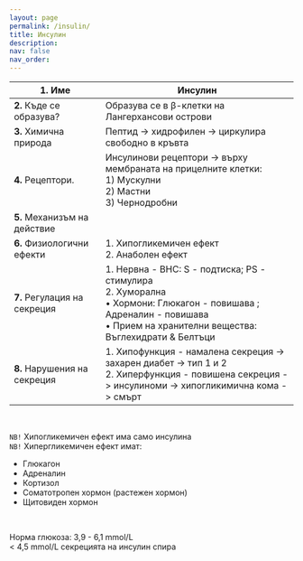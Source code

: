 ```yaml
---
layout: page
permalink: /insulin/
title: Инсулин
description:
nav: false
nav_order:
---
```


| **1.** Име                    | Инсулин |
|---------------------------|-----------|
| **2.** Къде се образува?      | Образува се в β-клетки на Лангерхансови острови
| **3.** Химична природа        | Пептид -> хидрофилен -> циркулира свободно в кръвта
| **4.** Рецептори.             | Инсулинови рецептори -> върху мембраната на прицелните клетки:<br> 1) Мускулни<br> 2) Мастни<br> 3) Чернодробни
| **5.** Механизъм на действие  | 
| **6.** Физиологични ефекти    | 1. Хипогликемичен ефект<br>2. Анаболен ефект
| **7.** Регулация на секреция  | 1. Нервна - ВНС: S - подтиска; PS - стимулира <br>2. Хуморална <br> &bull; Хормони: Глюкагон - повишава ; Адреналин - повишава <br> &bull; Прием на хранителни вещества: Въглехидрати & Белтъци
| **8.** Нарушения на секреция  | 1. Хипофункция - намалена секреция -> захарен диабет -> тип 1 и 2<br> 2. Хиперфункция - повишена секреция -> инсулиноми -> хипогликимична кома -> смърт

<br>

`NB!` Хипогликемичен ефект има само инсулина <br>
`NB!` Хипергликемичен ефект имат:<br>
- Глюкагон <br>
- Адреналин <br>
- Кортизол <br>
- Соматотропен хормон (растежен хормон) <br>
- Щитовиден хормон <br>

<br>

Норма глюкоза: 3,9 - 6,1 mmol/L <br>
< 4,5 mmol/L секрецията на инсулин спира
